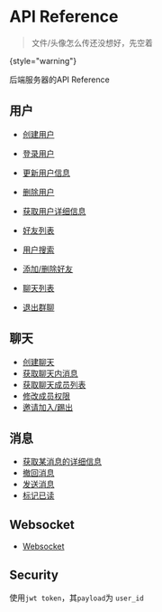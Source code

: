# API Reference

> 文件/头像怎么传还没想好，先空着
>
{style="warning"}

后端服务器的API Reference

## 用户

- [创建用户](Create-user.md)
- [登录用户](Logs-user-into-the-system.md)
- [更新用户信息](Update-user.md)
- [删除用户](Delete-user.md)
- [获取用户详细信息](Get-a-user-s-information.md)


- [好友列表](Get-the-user-s-friends-list.md)
- [用户搜索](Search-for-users.md)
- [添加/删除好友](Make-delete-a-friend.md)


- [聊天列表](Get-the-user-s-chat-list.md)
- [退出群聊](Exit-chat.md)


## 聊天

- [创建聊天](Create-a-chat.md)
- [获取聊天内消息](Get-message-list.md)
- [获取聊天成员列表](Get-member-list.md)
- [修改成员权限](Change-member-privilege.md)
- [邀请加入/踢出](Invite-kick-a-member.md)

## 消息

- [获取某消息的详细信息](Get-a-message.md)
- [撤回消息](Delete-a-message.md)
- [发送消息](Post-a-message.md)
- [标记已读](Read-a-message.md)

## Websocket

- [Websocket](Websocket.md)

## Security

使用`jwt token`，其`payload`为 `user_id`

<!-- Use the <api-doc> element to generate the documentation for a few specific endpoints and methods with the same tag 
or <api-endpoint> element to generate the documentation for a specific endpoint and method.
See the subsections here for specific examples. -->